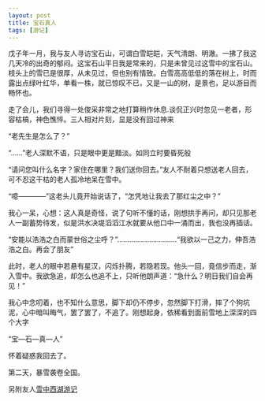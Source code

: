 ```yaml
---
layout: post
title: 宝石真人
tags: [游记]
---
```

戊子年一月，我与友人寻访宝石山，可谓白雪皑皑，天气清朗、明澈。一拂了我这几天冷的出奇的郁闷。这宝石山平日我是常来的，只是未曾见过这雪中的宝石山。枝头上的雪已是很厚，从未见过，但也别有情致。白雪高高低低的落在树上，时而露出点绿叶红华，单看一株，就已惊叹不已，又是一山的树，是景也，足以游目而畅怀也。

走了会儿，我们寻得一处俊采非常之地打算稍作休息.谈侃正兴时忽见一老者，形容枯槁，神色憔悴。三人相对片刻，显是没有回过神来

“老先生是怎么了？”

“……”老人深默不语，只是眼中更是黯淡。如同立时要昏死般

“请问您叫什么名字？家住在哪里？我们送你回去。”友人不耐着只想送老人回去，可不忍这干枯的老人孤冷地呆在雪中。

“噫————”这老头儿竟开始说话了，“怎凭地让我去了那红尘之中？”

我心一呆，心想：这人真是奇怪，说了句听不懂的话，刚想拱手再问，却只见那老人一副蓄势待发，似是洪水决堤滔滔江水就要从他口中一涌而出，我也没再插话。

“安能以浩浩之白而蒙世俗之尘呼？”…………………………“我欲以一己之力，伸吾浩浩之白。再会了朋友”

此时，老人的眼中若悬有星汉，闪烁扑腾，若隐若现。他头一回，竟信步而走，渐入雪中。我欲急追，却怎么也追不上，只听他朗声道：“急什么？明日我们自会再见！”

我心中念叨着，也不知什么意思，脚下却仍不停步，忽然脚下打滑，摔了个狗坑泥，心中暗叫晦气，罢了罢了，不追了。刚想起身，依稀看到面前雪地上深深的四个大字

“宝—石—真—人”

怀着疑惑我回去了。

第二天，暴雪袭卷全国。

另附友人[雪中西湖游记](http://hi.baidu.com/%B9%E0%C0%BA%B7%C9%CA%F3/blog/item/2c29d71fea66f20e314e1535.html)
